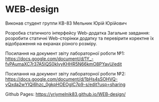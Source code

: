 # WEB-design
Виконав студент группи КВ-83 Мельник Юрій Юрійович

Розробка статичного інтерфейсу Web-додатка
Загальне завдання: розробити статичні Web-сторінки додатку та перевірити коректне їх відображення на екранах різного розміру.

Посилання на документ звіту лабораторної роботи №1: https://docs.google.com/document/d/1Y_-fvPAumaXC7r37A5IQS0kIvyKHHR5N66kmO8PYavU/edit

Посилання на документ звіту лабораторної роботи №2: https://docs.google.com/document/d/1bHs4sSOHVQ-vQxda2wYIQi6hzc_0gkpHOEOglC7p9-s/edit?usp=sharing

Github Pages: https://yriymelnik83.github.io/WEB-design/
